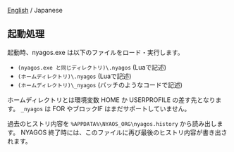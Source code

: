 [English](./05-Startup_en.md) / Japanese

## 起動処理

起動時、nyagos.exe は以下のファイルをロード・実行します。

- `(nyagos.exe と同じディレクトリ)\.nyagos` (Luaで記述)
- `(ホームディレクトリ)\.nyagos` (Luaで記述)
- `(ホームディレクトリ)\_nyagos` (バッチのようなコードで記述)

ホームディレクトリとは環境変数 HOME か USERPROFILE の差す先となります。
`_nyagos` は FOR やブロックIF はまだサポートしていません。

過去のヒストリ内容を `%APPDATA%\NYAOS_ORG\nyagos.history` から読み出します。
NYAGOS 終了時には、このファイルに再び最後のヒストリ内容が書き出されます。

<!-- set:fenc=utf8: -->
